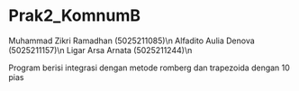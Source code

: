 # Prak2_KomnumB
Muhammad Zikri Ramadhan (5025211085)\n
Alfadito Aulia Denova (5025211157)\n
Ligar Arsa Arnata (5025211244)\n

Program berisi integrasi dengan metode romberg dan trapezoida dengan 10 pias
